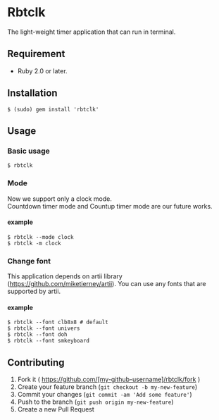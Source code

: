 # Rbtclk

The light-weight timer application that can run in terminal.

## Requirement

- Ruby 2.0 or later.

## Installation

```shell
$ (sudo) gem install 'rbtclk'
```

## Usage

### Basic usage

```shell
$ rbtclk
```

### Mode

Now we support only a clock mode.  
Countdown timer mode and Countup timer mode are our future works.

#### example

```shell
$ rbtclk --mode clock
$ rbtclk -m clock
```

### Change font

This application depends on artii library (https://github.com/miketierney/artii).
You can use any fonts that are supported by artii.

#### example

```shell
$ rbtclk --font clb8x8 # default
$ rbtclk --font univers
$ rbtclk --font doh
$ rbtclk --font smkeyboard
```

## Contributing

1. Fork it ( https://github.com/[my-github-username]/rbtclk/fork )
2. Create your feature branch (`git checkout -b my-new-feature`)
3. Commit your changes (`git commit -am 'Add some feature'`)
4. Push to the branch (`git push origin my-new-feature`)
5. Create a new Pull Request
